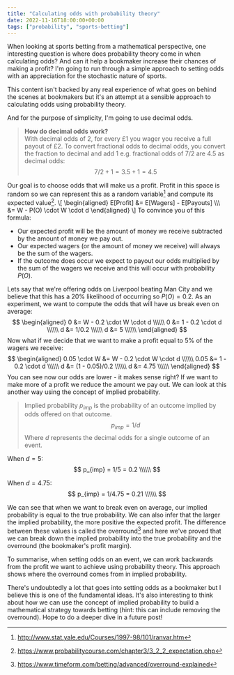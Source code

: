 ```yaml
---
title: "Calculating odds with probability theory"
date: 2022-11-16T18:00:00+00:00
tags: ["probability", "sports-betting"]
---
```


When looking at sports betting from a mathematical perspective, one interesting question is where does probability theory come in when calculating odds? And can it help a bookmaker increase their chances of making a profit? I'm going to run through a simple approach to setting odds with an appreciation for the stochastic nature of sports.

This content isn't backed by any real experience of what goes on behind the scenes at bookmakers but it's an attempt at a sensible approach to calculating odds using probability theory. 

And for the purpose of simplicity, I'm going to use decimal odds.

> **How do decimal odds work?**\
> With decimal odds of $2$, for every £1 you wager you receive a full payout of £2. To convert fractional odds to decimal odds, you convert the fraction to decimal and add 1 e.g. fractional odds of $7/2$ are $4.5$ as decimal odds: 
> $$7/2 + 1 = 3.5 + 1 = 4.5$$

Our goal is to choose odds that will make us a profit. Profit in this space is random so we can represent this as a random variable[^1] and compute its expected value[^2].
\\[
\begin{aligned}
E[Profit] &= E[Wagers] - E[Payouts] \\\\\\
&= W - P(O) \cdot W \cdot d
\end{aligned}
\\]
To convince you of this formula:
- Our expected profit will be the amount of money we receive subtracted by the amount of money we pay out.
- Our expected wagers (or the amount of money we receive) will always be the sum of the wagers.
- If the outcome does occur we expect to payout our odds multiplied by the sum of the wagers we receive and this will occur with probability $P(O)$.

Lets say that we're offering odds on Liverpool beating Man City and we believe that this has a 20% likelihood of occurring so $P(O) = 0.2$. As an experiment, we want to compute the odds that will have us break even on average:
$$
\begin{aligned}
0 &= W - 0.2 \cdot W \cdot d \\\\\\
0 &= 1 - 0.2 \cdot d \\\\\\
d &= 1/0.2 \\\\\\
d &= 5 \\\\\\
\end{aligned}
$$
Now what if we decide that we want to make a profit equal to 5% of the wagers we receive:
$$
\begin{aligned}
0.05 \cdot W &= W - 0.2 \cdot W \cdot d \\\\\\
0.05 &= 1 - 0.2 \cdot d \\\\\\
d &= (1 - 0.05)/0.2 \\\\\\
d &= 4.75 \\\\\\
\end{aligned}
$$
You can see now our odds are lower - it makes sense right? If we want to make more of a profit we reduce the amount we pay out. We can look at this another way using the concept of implied probability.

> Implied probability $p_{imp}$ is the probability of an outcome implied by odds offered on that outcome.
> $$p_{imp} = 1/d$$ 
> Where $d$ represents the decimal odds for a single outcome of an event.

When $d = 5$:
$$
p_{imp} = 1/5 = 0.2 \\\\\\
$$

When $d = 4.75$:
$$
p_{imp} = 1/4.75 = 0.21 \\\\\\
$$

We can see that when we want to break even on average, our implied probability is equal to the true probability. We can also infer that the larger the implied probability, the more positive the expected profit. The difference between these values is called the overround[^3] and here we've proved that we can break down the implied probability into the true probability and the overround (the bookmaker's profit margin).

To summarise, when setting odds on an event, we can work backwards from the profit we want to achieve using probability theory. This approach shows where the overround comes from in implied probability.

There's undoubtedly a lot that goes into setting odds as a bookmaker but I believe this is one of the fundamental ideas. It's also interesting to think about how we can use the concept of implied probability to build a mathematical strategy towards betting (hint: this can include removing the overround). Hope to do a deeper dive in a future post!

[^1]: http://www.stat.yale.edu/Courses/1997-98/101/ranvar.htm
[^2]: https://www.probabilitycourse.com/chapter3/3_2_2_expectation.php
[^3]: https://www.timeform.com/betting/advanced/overround-explained
